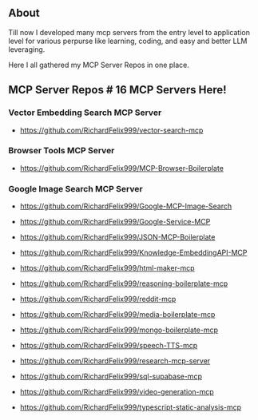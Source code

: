 ## About
Till now I developed many mcp servers from the entry level to application level for various perpurse like learning, coding, and easy and better LLM leveraging.

Here I all gathered my MCP Server Repos in one place.

## MCP Server Repos # 16 MCP Servers Here! 
### Vector Embedding Search MCP Server

- https://github.com/RichardFelix999/vector-search-mcp

### Browser Tools MCP Server

- https://github.com/RichardFelix999/MCP-Browser-Boilerplate

### Google Image Search MCP Server

- https://github.com/RichardFelix999/Google-MCP-Image-Search

- https://github.com/RichardFelix999/Google-Service-MCP 

- https://github.com/RichardFelix999/JSON-MCP-Boilerplate 

- https://github.com/RichardFelix999/Knowledge-EmbeddingAPI-MCP 

- https://github.com/RichardFelix999/html-maker-mcp

- https://github.com/RichardFelix999/reasoning-boilerplate-mcp 

- https://github.com/RichardFelix999/reddit-mcp 

- https://github.com/RichardFelix999/media-boilerplate-mcp 

- https://github.com/RichardFelix999/mongo-boilerplate-mcp 

- https://github.com/RichardFelix999/speech-TTS-mcp 

- https://github.com/RichardFelix999/research-mcp-server 

- https://github.com/RichardFelix999/sql-supabase-mcp 

- https://github.com/RichardFelix999/video-generation-mcp 

- https://github.com/RichardFelix999/typescript-static-analysis-mcp 